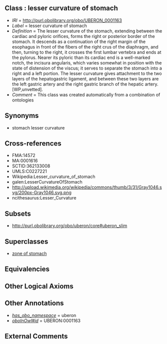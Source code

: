 
## Class : lesser curvature of stomach

 * *IRI* = http://purl.obolibrary.org/obo/UBERON_0001163
 * *Label* = lesser curvature of stomach
 * *Definition* = The lesser curvature of the stomach, extending between the cardiac and pyloric orifices, forms the right or posterior border of the stomach. It descends as a continuation of the right margin of the esophagus in front of the fibers of the right crus of the diaphragm, and then, turning to the right, it crosses the first lumbar vertebra and ends at the pylorus. Nearer its pyloric than its cardiac end is a well-marked notch, the incisura angularis, which varies somewhat in position with the state of distension of the viscus; it serves to separate the stomach into a right and a left portion. The lesser curvature gives attachment to the two layers of the hepatogastric ligament, and between these two layers are the left gastric artery and the right gastric branch of the hepatic artery. [WP,unvetted].
 * *Comment* = This class was created automatically from a combination of ontologies

## Synonyms

 * stomach lesser curvature

## Cross-references

 * FMA:14572
 * MA:0001616
 * SCTID:362133008
 * UMLS:C0227221
 * Wikipedia:Lesser_curvature_of_stomach
 * galen:LesserCurvatureOfStomach
 * http://upload.wikimedia.org/wikipedia/commons/thumb/3/31/Gray1046.svg/200px-Gray1046.svg.png
 * ncithesaurus:Lesser_Curvature

## Subsets

 * http://purl.obolibrary.org/obo/uberon/core#uberon_slim

## Superclasses

 * [zone of stomach](../../UBERON/70/UBERON_0009870.md)

## Equivalencies


## Other Logical Axioms


## Other Annotations

 * *[has_obo_namespace](../../ce/oboInOwl#hasOBONamespace.md)* = uberon
 * *[oboInOwl#id](../../id/oboInOwl#id.md)* = UBERON:0001163

## External Comments

